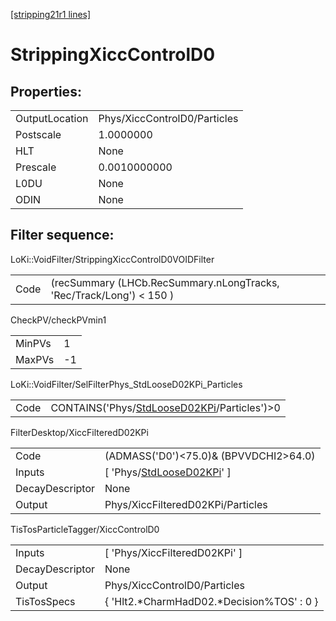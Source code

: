 [[stripping21r1 lines]](./stripping21r1-index)

# StrippingXiccControlD0

## Properties:

|                |                              |
|----------------|------------------------------|
| OutputLocation | Phys/XiccControlD0/Particles |
| Postscale      | 1.0000000                    |
| HLT            | None                         |
| Prescale       | 0.0010000000                 |
| L0DU           | None                         |
| ODIN           | None                         |

## Filter sequence:

LoKi::VoidFilter/StrippingXiccControlD0VOIDFilter

|      |                                                                      |
|------|----------------------------------------------------------------------|
| Code | (recSummary (LHCb.RecSummary.nLongTracks, 'Rec/Track/Long') \< 150 ) |

CheckPV/checkPVmin1

|        |     |
|--------|-----|
| MinPVs | 1   |
| MaxPVs | -1  |

LoKi::VoidFilter/SelFilterPhys_StdLooseD02KPi_Particles

|      |                                                                                                |
|------|------------------------------------------------------------------------------------------------|
| Code | CONTAINS('Phys/[StdLooseD02KPi](./stripping21r1-commonparticles-stdloosed02kpi)/Particles')\>0 |

FilterDesktop/XiccFilteredD02KPi

|                 |                                                                               |
|-----------------|-------------------------------------------------------------------------------|
| Code            | (ADMASS('D0')\<75.0)& (BPVVDCHI2\>64.0)                                       |
| Inputs          | [ 'Phys/[StdLooseD02KPi](./stripping21r1-commonparticles-stdloosed02kpi)' ] |
| DecayDescriptor | None                                                                          |
| Output          | Phys/XiccFilteredD02KPi/Particles                                             |

TisTosParticleTagger/XiccControlD0

|                 |                                             |
|-----------------|---------------------------------------------|
| Inputs          | [ 'Phys/XiccFilteredD02KPi' ]             |
| DecayDescriptor | None                                        |
| Output          | Phys/XiccControlD0/Particles                |
| TisTosSpecs     | { 'Hlt2.\*CharmHadD02.\*Decision%TOS' : 0 } |
